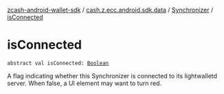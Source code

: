 [zcash-android-wallet-sdk](../../index.md) / [cash.z.ecc.android.sdk.data](../index.md) / [Synchronizer](index.md) / [isConnected](./is-connected.md)

# isConnected

`abstract val isConnected: `[`Boolean`](https://kotlinlang.org/api/latest/jvm/stdlib/kotlin/-boolean/index.html)

A flag indicating whether this Synchronizer is connected to its lightwalletd server. When false, a UI element
may want to turn red.

